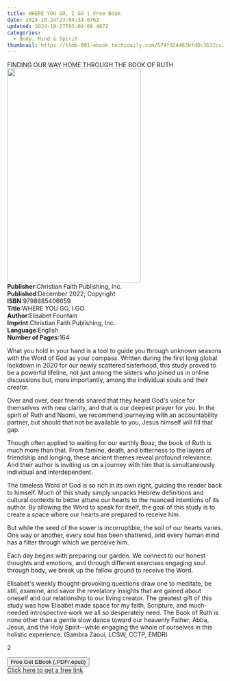 ```yaml
---
title: WHERE YOU GO, I GO | Free Book
date: 2024-10-24T23:04:34.676Z
updated: 2024-10-27T05:09:08.487Z
categories:
  - Body, Mind & Spirit
thumbnail: https://thmb-001-ebook.techidaily.com/574f924463bfd8c3632cc2c96aec97828cc12a21b1d3a3f2ec697787e40546fb.jpg
---
```

<main id="book-container">
  <div class="flex flex-col">
    <div class="book-brief flex-1 py-6 px-4 sm:p-6 md:py-10 md:px-8">
      <!-- brief-->
      <div class="book-brief-main">
        FINDING OUR WAY HOME THROUGH THE BOOK OF RUTH
      </div>
    </div>
    <div
      class="book-meta-info flex-1 grid gap-4 col-start-1 col-end-3 row-start-1 sm:mb-6 sm:grid-cols-4 lg:gap-6 lg:col-start-2 lg:row-end-6 lg:row-span-6 lg:mb-0"
    >
      <div
        class="book-meta-info-left place-content-center mt-4 p-4 text-sm leading-6 col-start-2 col-span-2 dark:text-slate-400"
      >
        <img
          class="w-full h-500 object-cover rounded-lg sm:h-255 sm:col-span-2 lg:col-span-full"
          src="https://img-001-ebook.techidaily.com/7ba260aba9fd0540acc961050cb74d489587fbf3248eb3cd793a05c1e4e472a9.jpg"
          alt=""
          width="312"
          height="500"
        />
      </div>
      <div
        class="book-meta-info-right mt-2 col-start-1 row-start-2 col-span-3 self-center"
      >
        <!-- meta data  -->
        <div class="flex flex-col px-4 md:px-8">
          <div class="flex-1">
            <strong>Publisher</strong>:<span class="px-2"
              >Christian Faith Publishing, Inc.</span
            >
          </div>
          <div class="flex-1">
            <strong>Published</strong>:<span class="px-2"
              >December 2022; Copyright</span
            >
          </div>
          <div class="flex-1">
            <strong>ISBN</strong>:<span class="px-2">9798885406659</span>
          </div>
          <div class="flex-1">
            <strong>Title</strong>:<span class="px-2">WHERE YOU GO, I GO</span>
          </div>
          <div class="flex-1">
            <strong>Author</strong>:<span class="px-2">Elisabet Fountain</span>
          </div>
          <div class="flex-1">
            <strong>Imprint</strong>:<span class="px-2"
              >Christian Faith Publishing, Inc.</span
            >
          </div>
          <div class="flex-1">
            <strong>Language</strong>:<span class="px-2">English</span>
          </div>
          <div class="flex-1">
            <strong>Number of Pages</strong>:<span class="px-2">164</span>
          </div>
        </div>
      </div>
    </div>
    <div class="book-description flex-1 py-6 px-4 sm:p-6 md:py-10 md:px-8">
      <div class="book-description-main">
        <div accordion-content="" id="description">
          <p>
            What you hold in your hand is a tool to guide you through unknown
            seasons with the Word of God as your compass. Written during the
            first long global lockdown in 2020 for our newly scattered
            sisterhood, this study proved to be a powerful lifeline, not just
            among the sisters who joined us in online discussions but, more
            importantly, among the individual souls and their creator.
          </p>
          <p></p>
          <p>
            Over and over, dear friends shared that they heard God's voice for
            themselves with new clarity, and that is our deepest prayer for you.
            In the spirit of Ruth and Naomi, we recommend journeying with an
            accountability partner, but should that not be available to you,
            Jesus himself will fill that gap.
          </p>
          <p></p>
          <p>
            Though often applied to waiting for our earthly Boaz, the book of
            Ruth is much more than that. From famine, death, and bitterness to
            the layers of friendship and longing, these ancient themes reveal
            profound relevance. And their author is inviting us on a journey
            with him that is simultaneously individual and interdependent.
          </p>
          <p></p>
          <p>
            The timeless Word of God is so rich in its own right, guiding the
            reader back to himself. Much of this study simply unpacks Hebrew
            definitions and cultural contexts to better attune our hearts to the
            nuanced intentions of its author. By allowing the Word to speak for
            itself, the goal of this study is to create a space where our hearts
            are prepared to receive him.
          </p>
          <p></p>
          <p>
            But while the seed of the sower is incorruptible, the soil of our
            hearts varies. One way or another, every soul has been shattered,
            and every human mind has a filter through which we perceive him.
          </p>
          <p></p>
          <p>
            Each day begins with preparing our garden. We connect to our honest
            thoughts and emotions, and through different exercises engaging soul
            through body, we break up the fallow ground to receive the Word.
          </p>
          <p></p>
          <p></p>
          <p></p>
          <p>
            Elisabet's weekly thought-provoking questions draw one to meditate,
            be still, examine, and savor the revelatory insights that are gained
            about oneself and our relationship to our living creator. The
            greatest gift of this study was how Elisabet made space for my
            faith, Scripture, and much-needed introspective work we all so
            desperately need. The Book of Ruth is none other than a gentle slow
            dance toward our heavenly Father, Abba, Jesus, and the Holy
            Spirit--while engaging the whole of ourselves in this holistic
            experience. (Sambra Zaoui, LCSW, CCTP, EMDR)
          </p>
          <p></p>
          <p></p>
          <p></p>
          <p></p>
          <p></p>
          <p>2</p>
        </div>
        <div class="accordion-fader"></div>
      </div>
    </div>
    <div class="book-excerpts flex-1 py-6 px-4 sm:p-6 md:py-10 md:px-8"></div>
    <div
      class="book-about-author flex-1 py-6 px-4 sm:p-6 md:py-10 md:px-8"
    ></div>
    <div class="book-free-get flex-1 py-6 px-4 sm:p-6 md:py-10 md:px-8">
      <button
        id="btn-free-get"
        class="bg-blue-500 hover:bg-blue-700 text-white font-bold py-2 px-4 rounded"
      >
        Free Get EBook (.PDF/.epub)
      </button>
      <div id="countdown-display" class="px-2 text-lg mt-2"></div>
      <a
        id="free-link"
        class="hidden bg-blue-500 hover:bg-blue-700 text-white font-bold py-2 px-4 rounded"
        href="https://www.ebooks.com/en-us/book/210725760/where-you-go-i-go/elisabet-fountain/"
        target="_blank"
        >Click here to get a free link</a
      >
    </div>
    <script>
      let countdownTime = 0;
      let countdownInterval = null;
      document
        .getElementById('btn-free-get')
        .addEventListener('click', startCountdown);
      function startCountdown() {
        countdownTime = new Date().getTime() + 60000 * 3;
        countdownInterval = setInterval(updateCountdown, 1000);
        document.getElementById('btn-free-get').disabled = true;
        document
          .getElementById('btn-free-get')
          .classList.add('bg-gray-500', 'cursor-not-allowed');
      }
      function updateCountdown() {
        let currentTime = new Date().getTime();
        let timeLeft = countdownTime - currentTime;
        let secondsLeft = Math.floor(timeLeft / 1000);
        document.getElementById('countdown-display').innerHTML =
          `Remaining time: ${secondsLeft} seconds.`;
        if (secondsLeft <= 0) {
          clearInterval(countdownInterval);
          document.getElementById('btn-free-get').classList.add('hidden');
          document.getElementById('free-link').classList.remove('hidden');
          document.getElementById('countdown-display').innerHTML = '';
        }
      }
    </script>
  </div>
</main>

<ins class="adsbygoogle"
      style="display:block"
      data-ad-client="ca-pub-7571918770474297"
      data-ad-slot="8358498916"
      data-ad-format="auto"
      data-full-width-responsive="true"></ins>
    